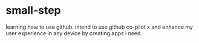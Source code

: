 # small-step

learning how to use github. intend to use github co-pilot x and enhance my user experience in any device by creating apps i need.
